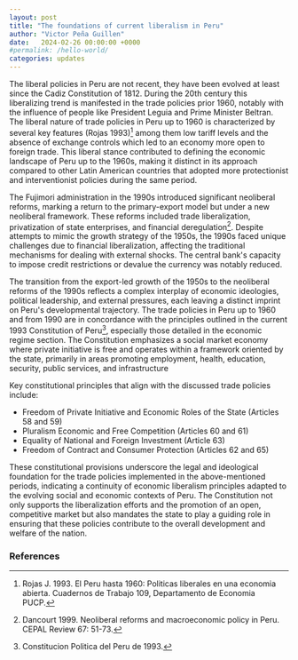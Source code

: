```yaml
---
layout: post
title: "The foundations of current liberalism in Peru"
author: "Victor Peña Guillen"
date:   2024-02-26 00:00:00 +0000
#permalink: /hello-world/
categories: updates
---
```


The liberal policies in Peru are not recent, they have been evolved at least since the Cadiz Constitution of 1812.
During the 20th century this liberalizing trend is manifested in the trade policies prior 1960, notably with the influence of people like President Leguia and Prime Minister Beltran.
The liberal nature of trade policies in Peru up to 1960 is characterized by several key features (Rojas 1993)[^1] among them low tariff levels and the absence of exchange controls which led to an economy more open to foreign trade. This liberal stance contributed to defining the economic landscape of Peru up to the 1960s, making it distinct in its approach compared to other Latin American countries that adopted more protectionist and interventionist policies during the same period.

The Fujimori administration in the 1990s introduced significant neoliberal reforms, marking a return to the primary-export model but under a new neoliberal framework. These reforms included trade liberalization, privatization of state enterprises, and financial deregulation[^2]. Despite attempts to mimic the growth strategy of the 1950s, the 1990s faced unique challenges due to financial liberalization, affecting the traditional mechanisms for dealing with external shocks. The central bank's capacity to impose credit restrictions or devalue the currency was notably reduced.

The transition from the export-led growth of the 1950s to the neoliberal reforms of the 1990s reflects a complex interplay of economic ideologies, political leadership, and external pressures, each leaving a distinct imprint on Peru's developmental trajectory. The trade policies in Peru up to 1960 and from 1990 are in concordance with the principles outlined in the current 1993 Constitution of Peru[^3], especially those detailed in the economic regime section. The Constitution emphasizes a social market economy where private initiative is free and operates within a framework oriented by the state, primarily in areas promoting employment, health, education, security, public services, and infrastructure​

Key constitutional principles that align with the discussed trade policies include:

- Freedom of Private Initiative and Economic Roles of the State (Articles 58 and 59)
- Pluralism Economic and Free Competition (Articles 60 and 61)
- Equality of National and Foreign Investment (Article 63)
- Freedom of Contract and Consumer Protection (Articles 62 and 65)

These constitutional provisions underscore the legal and ideological foundation for the trade policies implemented in the above-mentioned periods, indicating a continuity of economic liberalism principles adapted to the evolving social and economic contexts of Peru. The Constitution not only supports the liberalization efforts and the promotion of an open, competitive market but also mandates the state to play a guiding role in ensuring that these policies contribute to the overall development and welfare of the nation.

### References

 [^1]: Rojas J. 1993. El Peru hasta 1960: Politicas liberales en una economia abierta. Cuadernos de Trabajo 109, Departamento de Economia  PUCP.
 [^2]: Dancourt 1999. Neoliberal reforms and macroeconomic policy in Peru. CEPAL Review 67: 51-73.
 [^3]: Constitucion Politica del Peru de 1993.
